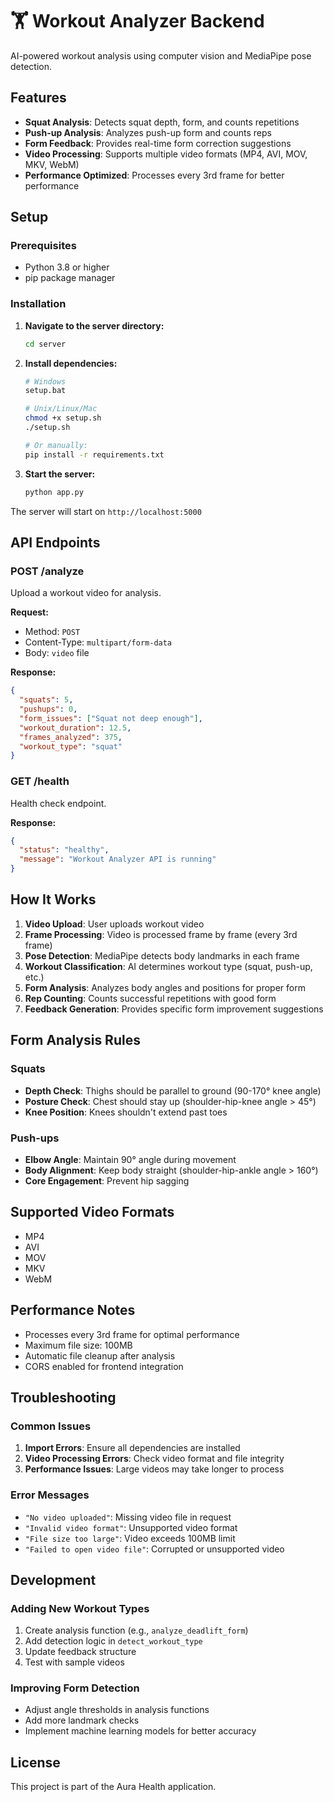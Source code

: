 # 🏋️ Workout Analyzer Backend

AI-powered workout analysis using computer vision and MediaPipe pose detection.

## Features

- **Squat Analysis**: Detects squat depth, form, and counts repetitions
- **Push-up Analysis**: Analyzes push-up form and counts reps
- **Form Feedback**: Provides real-time form correction suggestions
- **Video Processing**: Supports multiple video formats (MP4, AVI, MOV, MKV, WebM)
- **Performance Optimized**: Processes every 3rd frame for better performance

## Setup

### Prerequisites

- Python 3.8 or higher
- pip package manager

### Installation

1. **Navigate to the server directory:**
   ```bash
   cd server
   ```

2. **Install dependencies:**
   ```bash
   # Windows
   setup.bat
   
   # Unix/Linux/Mac
   chmod +x setup.sh
   ./setup.sh
   
   # Or manually:
   pip install -r requirements.txt
   ```

3. **Start the server:**
   ```bash
   python app.py
   ```

The server will start on `http://localhost:5000`

## API Endpoints

### POST /analyze
Upload a workout video for analysis.

**Request:**
- Method: `POST`
- Content-Type: `multipart/form-data`
- Body: `video` file

**Response:**
```json
{
  "squats": 5,
  "pushups": 0,
  "form_issues": ["Squat not deep enough"],
  "workout_duration": 12.5,
  "frames_analyzed": 375,
  "workout_type": "squat"
}
```

### GET /health
Health check endpoint.

**Response:**
```json
{
  "status": "healthy",
  "message": "Workout Analyzer API is running"
}
```

## How It Works

1. **Video Upload**: User uploads workout video
2. **Frame Processing**: Video is processed frame by frame (every 3rd frame)
3. **Pose Detection**: MediaPipe detects body landmarks in each frame
4. **Workout Classification**: AI determines workout type (squat, push-up, etc.)
5. **Form Analysis**: Analyzes body angles and positions for proper form
6. **Rep Counting**: Counts successful repetitions with good form
7. **Feedback Generation**: Provides specific form improvement suggestions

## Form Analysis Rules

### Squats
- **Depth Check**: Thighs should be parallel to ground (90-170° knee angle)
- **Posture Check**: Chest should stay up (shoulder-hip-knee angle > 45°)
- **Knee Position**: Knees shouldn't extend past toes

### Push-ups
- **Elbow Angle**: Maintain 90° angle during movement
- **Body Alignment**: Keep body straight (shoulder-hip-ankle angle > 160°)
- **Core Engagement**: Prevent hip sagging

## Supported Video Formats

- MP4
- AVI
- MOV
- MKV
- WebM

## Performance Notes

- Processes every 3rd frame for optimal performance
- Maximum file size: 100MB
- Automatic file cleanup after analysis
- CORS enabled for frontend integration

## Troubleshooting

### Common Issues

1. **Import Errors**: Ensure all dependencies are installed
2. **Video Processing Errors**: Check video format and file integrity
3. **Performance Issues**: Large videos may take longer to process

### Error Messages

- `"No video uploaded"`: Missing video file in request
- `"Invalid video format"`: Unsupported video format
- `"File size too large"`: Video exceeds 100MB limit
- `"Failed to open video file"`: Corrupted or unsupported video

## Development

### Adding New Workout Types

1. Create analysis function (e.g., `analyze_deadlift_form`)
2. Add detection logic in `detect_workout_type`
3. Update feedback structure
4. Test with sample videos

### Improving Form Detection

- Adjust angle thresholds in analysis functions
- Add more landmark checks
- Implement machine learning models for better accuracy

## License

This project is part of the Aura Health application.
